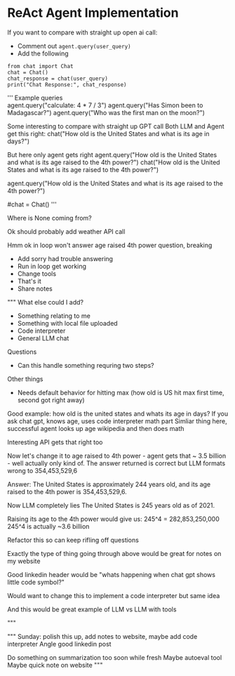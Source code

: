 # ReAct Agent Implementation


If you want to compare with straight up open ai call:
- Comment out `agent.query(user_query)`
- Add the following
```
from chat import Chat
chat = Chat()
chat_response = chat(user_query)
print("Chat Response:", chat_response)
```



'''
Example queries  
agent.query("calculate: 4 * 7 / 3")
agent.query("Has Simon been to Madagascar?")
agent.query("Who was the first man on the moon?")

Some interesting to compare with straight up GPT call
Both LLM and Agent get this right:
chat("How old is the United States and what is its age in days?")

But here only agent gets right
agent.query("How old is the United States and what is its age raised to the 4th power?")
chat("How old is the United States and what is its age raised to the 4th power?")

agent.query("How old is the United States and what is its age raised to the 4th power?")

#chat = Chat()
'''



Where is None coming from?




Ok should probably add weather API call




Hmm ok in loop won't answer age raised 4th power question, breaking

- Add sorry had trouble answering
- Run in loop get working
- Change tools
- That's it
- Share notes

"""
What else could I add?
- Something relating to me
- Something with local file uploaded
- Code interpreter
- General LLM chat

Questions
- Can this handle something requring two steps?

Other things
- Needs default behavior for hitting max (how old is US hit max first time, second got right away)



Good example: how old is the united states and whats its age in days?
If you ask chat gpt, knows age, uses code interpreter math part
Simliar thing here, successful agent looks up age wikipedia and then does math

Interesting API gets that right too 

Now let's change it to age raised to 4th power - agent gets that
~ 3.5 billion - well actually only kind of. The answer returned is correct but LLM formats wrong to 354,453,529,6

Answer: The United States is approximately 244 years old, and its age raised to the 4th power is 354,453,529,6.

Now LLM completely lies
The United States is 245 years old as of 2021. 

Raising its age to the 4th power would give us:
245^4 = 282,853,250,000
245^4 is actually ~3.6 billion


Refactor this so can keep rifling off questions


Exactly the type of thing going through above would be great for notes on my website


Good linkedin header would be "whats happening when chat gpt shows little code symbol?"

Would want to change this to implement a code interpreter but same idea

And this would be great example of LLM vs LLM with tools

"""


"""
Sunday: polish this up, add notes to website, maybe add code interpreter
Angle good linkedin post

Do something on summarization too soon while fresh
Maybe autoeval tool
Maybe quick note on website
"""